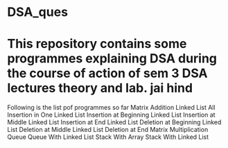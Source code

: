 # DSA_ques
# This repository contains some programmes explaining DSA during the course of action of sem 3 DSA lectures theory and lab. jai hind



Following is the list pof programmes so far
Matrix Addition
Linked List All Insertion in One
Linked List Insertion at Beginning
Linked List Insertion at Middle
Linked List Insertion at End
Linked List Deletion at Beginning
Linked List Deletion at Middle
Linked List Deletion at End
Matrix Multiplication
Queue
Queue With Linked List
Stack With Array
Stack With Linked List
